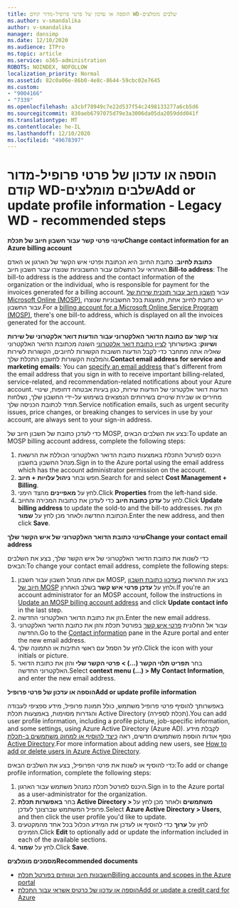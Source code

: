 ```yaml
---
title: הוספה או עדכון של פרטי פרופיל-מדור קודם WD-שלבים מומלצים
ms.author: v-smandalika
author: v-smandalika
manager: dansimp
ms.date: 12/10/2020
ms.audience: ITPro
ms.topic: article
ms.service: o365-administration
ROBOTS: NOINDEX, NOFOLLOW
localization_priority: Normal
ms.assetid: 82c0a06e-86b0-4e8c-8644-59cbc02e7645
ms.custom:
- "9004166"
- "7339"
ms.openlocfilehash: a3cbf78949c7e22d537f54c2498133277a6cb5d6
ms.sourcegitcommit: 830aeb6797075d79e3a3006da05da2059ddd041f
ms.translationtype: MT
ms.contentlocale: he-IL
ms.lasthandoff: 12/10/2020
ms.locfileid: "49678397"
---
```

# <a name="add-or-update-profile-information---legacy-wd---recommended-steps"></a><span data-ttu-id="15087-102">הוספה או עדכון של פרטי פרופיל-מדור קודם WD-שלבים מומלצים</span><span class="sxs-lookup"><span data-stu-id="15087-102">Add or update profile information - Legacy WD - recommended steps</span></span>

<span data-ttu-id="15087-103">**שינוי פרטי קשר עבור חשבון חיוב של תכלת**</span><span class="sxs-lookup"><span data-stu-id="15087-103">**Change contact information for an Azure billing account**</span></span>

<span data-ttu-id="15087-104">**כתובת לחיוב**: כתובת החיוב היא הכתובת ופרטי איש הקשר של הארגון או האדם האחראי על התשלום עבור החשבוניות שנוצרו עבור חשבון חיוב.</span><span class="sxs-lookup"><span data-stu-id="15087-104">**Bill-to address**: The bill-to address is the address and the contact information of the organization or the individual, who is responsible for payment for the invoices generated for a billing account.</span></span> <span data-ttu-id="15087-105">עבור [חשבון חיוב עבור תוכנית שירות של Microsoft Online (MOSP)](https://docs.microsoft.com/azure/cost-management-billing/manage/change-azure-account-profile#update-an-mosp-billing-account-address), יש כתובת לחיוב אחת, המוצגת בכל החשבוניות שנוצרו עבור החשבון.</span><span class="sxs-lookup"><span data-stu-id="15087-105">For a [billing account for a Microsoft Online Service Program (MOSP)](https://docs.microsoft.com/azure/cost-management-billing/manage/change-azure-account-profile#update-an-mosp-billing-account-address), there's one bill-to address, which is displayed on all the invoices generated for the account.</span></span>

<span data-ttu-id="15087-106">**צור קשר עם כתובת הדואר האלקטרוני עבור הודעות דואר אלקטרוני של שירות ושיווק**: באפשרותך [לציין כתובת דואר אלקטרוני](https://docs.microsoft.com/azure/cost-management-billing/manage/change-azure-account-profile#change-your-contact-email-address) השונה מכתובת הדואר האלקטרוני שאליה אתה מתחבר כדי לקבל הודעות חשובות הקשורות לחיובים, הקשורות לשירות והמלצות הקשורות לחשבון התכלת שלך.</span><span class="sxs-lookup"><span data-stu-id="15087-106">**Contact email address for service and marketing emails**: You can [specify an email address](https://docs.microsoft.com/azure/cost-management-billing/manage/change-azure-account-profile#change-your-contact-email-address) that's different from the email address that you sign in with to receive important billing-related, service-related, and recommendation-related notifications about your Azure account.</span></span> <span data-ttu-id="15087-107">הודעות דואר אלקטרוני של הודעות שירות, כגון בעיות אבטחה דחופות, שינויי מחירים או שבירת שינויים בשירותים הנמצאים בשימוש על-ידי החשבון שלך, נשלחות תמיד לכתובת הכניסה שלך.</span><span class="sxs-lookup"><span data-stu-id="15087-107">Service notification emails, such as urgent security issues, price changes, or breaking changes to services in use by your account, are always sent to your sign-in address.</span></span>

<span data-ttu-id="15087-108">כדי לעדכן כתובת של חשבון חיוב של MOSP, בצע את השלבים הבאים:</span><span class="sxs-lookup"><span data-stu-id="15087-108">To update an MOSP billing account address, complete the following steps:</span></span>
1. <span data-ttu-id="15087-109">היכנס לפורטל התכלת באמצעות כתובת הדואר האלקטרוני הכוללת את הרשאת מנהל החשבון בחשבון.</span><span class="sxs-lookup"><span data-stu-id="15087-109">Sign in to the Azure portal using the email address which has the account administrator permission on the account.</span></span>
2. <span data-ttu-id="15087-110">חפש ובחר **ניהול עלויות + חיוב**.</span><span class="sxs-lookup"><span data-stu-id="15087-110">Search for and select **Cost Management + Billing**.</span></span> 
3. <span data-ttu-id="15087-111">לחץ על **מאפיינים** מהצד הימני.</span><span class="sxs-lookup"><span data-stu-id="15087-111">Click **Properties** from the left-hand side.</span></span> 
4. <span data-ttu-id="15087-112">לחץ על **עדכן כתובת חיוב** כדי לעדכן את כתובות המכירה והחיוב.</span><span class="sxs-lookup"><span data-stu-id="15087-112">Click **Update billing address** to update the sold-to and the bill-to addresses.</span></span> <span data-ttu-id="15087-113">הזן את הכתובת החדשה ולאחר מכן לחץ על **שמור**.</span><span class="sxs-lookup"><span data-stu-id="15087-113">Enter the new address, and then click **Save**.</span></span>

<span data-ttu-id="15087-114">**שינוי כתובת הדואר האלקטרוני של איש הקשר שלך**</span><span class="sxs-lookup"><span data-stu-id="15087-114">**Change your contact email address**</span></span> 

<span data-ttu-id="15087-115">כדי לשנות את כתובת הדואר האלקטרוני של איש הקשר שלך, בצע את השלבים הבאים:</span><span class="sxs-lookup"><span data-stu-id="15087-115">To change your contact email address, complete the following steps:</span></span>
1. <span data-ttu-id="15087-116">אם אתה מנהל חשבון עבור חשבון MOSP, בצע את ההוראות [בעדכון כתובת חשבון חיוב של MOSP](https://docs.microsoft.com/azure/cost-management-billing/manage/change-azure-account-profile#update-an-mosp-billing-account-address) ולחץ על **עדכן פרטי איש קשר** בשלב האחרון.</span><span class="sxs-lookup"><span data-stu-id="15087-116">If you're an account administrator for an MOSP account, follow the instructions in [Update an MOSP billing account address](https://docs.microsoft.com/azure/cost-management-billing/manage/change-azure-account-profile#update-an-mosp-billing-account-address) and click **Update contact info** in the last step.</span></span> 
2. <span data-ttu-id="15087-117">הזן את כתובת הדואר האלקטרוני החדשה.</span><span class="sxs-lookup"><span data-stu-id="15087-117">Enter the new email address.</span></span> 
3. <span data-ttu-id="15087-118">עבור אל החלונית [פרטי איש קשר](https://ms.portal.azure.com/) בפורטל תכלת והזן את כתובת הדואר האלקטרוני החדשה.</span><span class="sxs-lookup"><span data-stu-id="15087-118">Go to the [Contact information](https://ms.portal.azure.com/) pane in the Azure portal and enter the new email address.</span></span> 
4. <span data-ttu-id="15087-119">לחץ על הסמל עם ראשי התיבות או התמונה שלך.</span><span class="sxs-lookup"><span data-stu-id="15087-119">Click the icon with your initials or picture.</span></span> 
5. <span data-ttu-id="15087-120">בחר **תפריט תלוי הקשר (...) > פרטי הקשר שלי** והזן את כתובת הדואר האלקטרוני החדשה.</span><span class="sxs-lookup"><span data-stu-id="15087-120">Select **context menu (...) > My Contact Information**, and enter the new email address.</span></span>

<span data-ttu-id="15087-121">**הוספה או עדכון של פרטי פרופיל**</span><span class="sxs-lookup"><span data-stu-id="15087-121">**Add or update profile information**</span></span>

<span data-ttu-id="15087-122">באפשרותך להוסיף פרטי פרופיל משתמש, כולל תמונת פרופיל, מידע ספציפי לעבודה והגדרות מסוימות, באמצעות תכלת Active Directory (תכלת לספירה).</span><span class="sxs-lookup"><span data-stu-id="15087-122">You can add user profile information, including a profile picture, job-specific information, and some settings, using Azure Active Directory (Azure AD).</span></span> <span data-ttu-id="15087-123">לקבלת מידע נוסף אודות הוספת משתמשים חדשים, ראה [כיצד להוסיף או למחוק משתמשים ב-תכלת Active Directory](https://docs.microsoft.com/azure/active-directory/fundamentals/add-users-azure-active-directory).</span><span class="sxs-lookup"><span data-stu-id="15087-123">For more information about adding new users, see [How to add or delete users in Azure Active Directory](https://docs.microsoft.com/azure/active-directory/fundamentals/add-users-azure-active-directory).</span></span>

<span data-ttu-id="15087-124">כדי להוסיף או לשנות את פרטי הפרופיל, בצע את השלבים הבאים:</span><span class="sxs-lookup"><span data-stu-id="15087-124">To add or change profile information, complete the following steps:</span></span>

1. <span data-ttu-id="15087-125">היכנס לפורטל תכלת כמנהל משתמש עבור הארגון.</span><span class="sxs-lookup"><span data-stu-id="15087-125">Sign in to the Azure portal as a user-administrator for the organization.</span></span>
2. <span data-ttu-id="15087-126">בחר **באפשרות תכלת Active Directory > משתמשים** ולאחר מכן לחץ על פרופיל המשתמש שברצונך לעדכן.</span><span class="sxs-lookup"><span data-stu-id="15087-126">Select **Azure Active Directory > Users**, and then click the user profile you'd like to update.</span></span> 
3. <span data-ttu-id="15087-127">לחץ על **ערוך** כדי להוסיף או לעדכן את המידע הכלול בכל אחד מהמקטעים הזמינים.</span><span class="sxs-lookup"><span data-stu-id="15087-127">Click **Edit** to optionally add or update the information included in each of the available sections.</span></span> 
4. <span data-ttu-id="15087-128">לחץ על **שמור**.</span><span class="sxs-lookup"><span data-stu-id="15087-128">Click **Save**.</span></span>

<span data-ttu-id="15087-129">**מסמכים מומלצים**</span><span class="sxs-lookup"><span data-stu-id="15087-129">**Recommended documents**</span></span>

- [<span data-ttu-id="15087-130">חשבונות חיוב וטווחים בפורטל תכלת</span><span class="sxs-lookup"><span data-stu-id="15087-130">Billing accounts and scopes in the Azure portal</span></span>](https://docs.microsoft.com/azure/cost-management-billing/manage/view-all-accounts) 
- [<span data-ttu-id="15087-131">הוספה או עדכון של כרטיס אשראי עבור התכלת</span><span class="sxs-lookup"><span data-stu-id="15087-131">Add or update a credit card for Azure</span></span>](https://docs.microsoft.com/azure/cost-management-billing/manage/change-credit-card)


